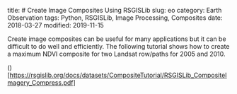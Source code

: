 title: # Create Image Composites Using RSGISLib
slug: eo
category: Earth Observation
tags: Python, RSGISLib, Image Processing, Composites
date: 2018-03-27
modified: 2019-11-15

Create image composites can be useful for many applications but it can be difficult to do well and efficiently. The following tutorial shows how to create a maximum NDVI composite for two Landsat row/paths for 2005 and 2010.

()[https://rsgislib.org/docs/datasets/CompositeTutorial/RSGISLib_CompositeImagery_Compress.pdf]
<!--stackedit_data:
eyJoaXN0b3J5IjpbLTQ4Njc4Nzc0MF19
-->